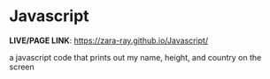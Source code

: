 # Javascript


**LIVE/PAGE LINK**: https://zara-ray.github.io/Javascript/


a javascript code that prints out my name, height, and country on the screen
